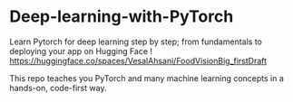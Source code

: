 # Deep-learning-with-PyTorch

Learn Pytorch for deep learning step by step; from fundamentals to deploying your app on Hugging Face ! https://huggingface.co/spaces/VesalAhsani/FoodVisionBig_firstDraft

This repo teaches you PyTorch and many machine learning concepts in a hands-on, code-first way.
